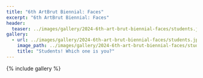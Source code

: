 ```yaml
---
title: "6th ArtBrut Biennial: Faces"
excerpt: "6th ArtBrut Biennial: Faces"
header:
  teaser: ../images/gallery/2024-6th-art-brut-biennial-faces/students.jpeg
gallery:
  - url: ../images/gallery/2024-6th-art-brut-biennial-faces/students.jpeg
    image_path: ../images/gallery/2024-6th-art-brut-biennial-faces/students.jpeg
    title: "Students! Which one is you?"
---
```


{% include gallery %}